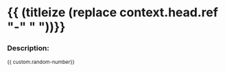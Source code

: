 <!--

Copy this into the title:
{{ #eq context.base.ref "master" }}🚀 {{ /eq }}{{ (titleize (replace context.head.ref "-" " "))}}

-->

# {{ (titleize (replace context.head.ref "-" " "))}}

### Description:

<small>{{ custom.random-number}}</small>
